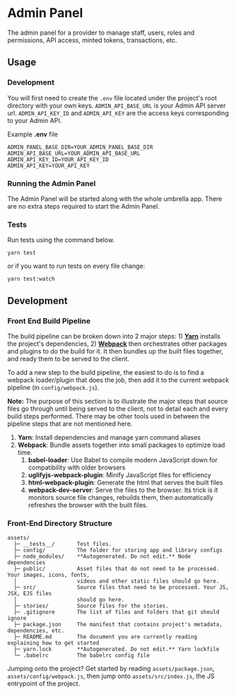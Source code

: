 # Admin Panel

The admin panel for a provider to manage staff, users, roles and permissions,
API access, minted tokens, transactions, etc.

## Usage

### Development

You will first need to create the `.env` file located under the project's root directory
with your own keys. `ADMIN_API_BASE_URL` is your Admin API server url. `ADMIN_API_KEY_ID` and
`ADMIN_API_KEY` are the access keys corresponding to your Admin API.

Example **.env** file
```
ADMIN_PANEL_BASE_DIR=YOUR_ADMIN_PANEL_BASE_DIR
ADMIN_API_BASE_URL=YOUR_ADMIN_API_BASE_URL
ADMIN_API_KEY_ID=YOUR_API_KEY_ID
ADMIN_API_KEY=YOUR_API_KEY
```

### Running the Admin Panel

The Admin Panel will be started along with the whole umbrella app.
There are no extra steps required to start the Admin Panel.

### Tests

Run tests using the command below.

```shell
yarn test
```

or if you want to run tests on every file change:

```shell
yarn test:watch
```

## Development

### Front End Build Pipeline

The build pipeline can be broken down into 2 major steps: 1) **[Yarn](https://yarnpkg.com)**
installs the project's dependencies, 2) **[Webpack](https://webpack.js.org)** then orchestrates
other packages and plugins to do the build for it. It then bundles up the built files together,
and ready them to be served to the client.

To add a new step to the build pipeline, the easiest to do is to find a webpack loader/plugin
that does the job, then add it to the current webpack pipeline (in `config/webpack.js`).

**Note:** The purpose of this section is to illustrate the major steps that source files go through
until being served to the client, not to detail each and every build steps performed. There may be
other tools used in between the pipeline steps that are not mentioned here.

1. **Yarn**: Install dependencies and manage yarn command aliases
2. **Webpack**: Bundle assets together into small packages to optimize load time.
    1. **babel-loader**: Use Babel to compile modern JavaScript down for compatibility
    with older browsers
    2. **uglifyjs-webpack-plugin**: Minify JavaScript files for efficiency
    3. **html-webpack-plugin**: Generate the html that serves the built files
    4. **webpack-dev-server**: Serve the files to the browser. Its trick is it monitors source file
    changes, rebuilds them, then automatically refreshes the browser with the built files.

### Front-End Directory Structure

```text
assets/
  ├─ __tests__/       Test files.
  ├─ config/          The folder for storing app and library configs
  ├─ node_modules/    **Autogenerated. Do not edit.** Node dependencies
  ├─ public/          Asset files that do not need to be processed. Your images, icons, fonts,
  │                   videos and other static files should go here.
  ├─ src/             Source files that need to be processed. Your JS, JSX, EJS files
  │                   should go here.
  ├─ stories/         Source files for the stories.
  ├─ .gitignore       The list of files and folders that git should ignore
  ├─ package.json     The manifest that contains project's metadata, dependencies, etc.
  ├─ README.md        The document you are currently reading explaining how to get started
  ├─ yarn.lock        **Autogenerated. Do not edit.** Yarn lockfile
  └─ .babelrc         The babelrc config file
```

Jumping onto the project? Get started by reading `assets/package.json`, `assets/config/webpack.js`,
then jump onto `assets/src/index.js`, the JS entrypoint of the project.
